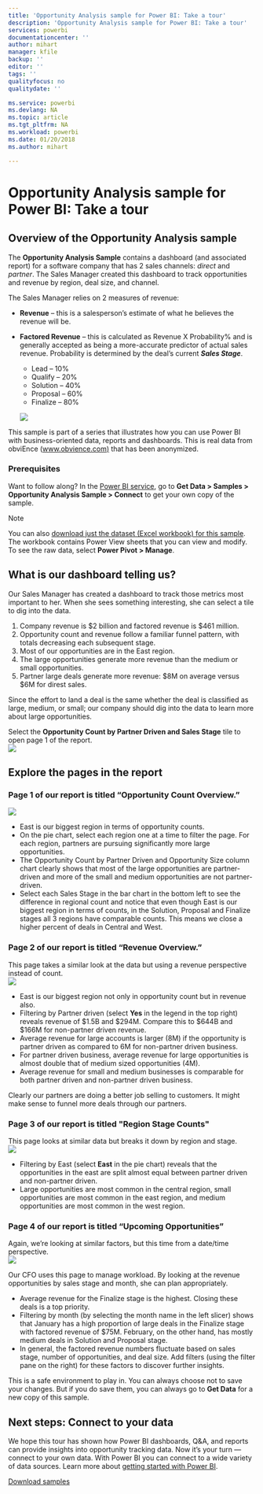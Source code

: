 ```yaml
---
title: 'Opportunity Analysis sample for Power BI: Take a tour'
description: 'Opportunity Analysis sample for Power BI: Take a tour'
services: powerbi
documentationcenter: ''
author: mihart
manager: kfile
backup: ''
editor: ''
tags: ''
qualityfocus: no
qualitydate: ''

ms.service: powerbi
ms.devlang: NA
ms.topic: article
ms.tgt_pltfrm: NA
ms.workload: powerbi
ms.date: 01/20/2018
ms.author: mihart

---
```

# Opportunity Analysis sample for Power BI: Take a tour

## Overview of the Opportunity Analysis sample
The **Opportunity Analysis Sample** contains a dashboard (and associated report) for a software company that has 2 sales channels: *direct* and *partner*. The Sales Manager created this dashboard to track opportunities and revenue by region, deal size, and channel.

The Sales Manager relies on 2 measures of revenue:

* **Revenue** – this is a salesperson’s estimate of what he believes the revenue will be.
* **Factored Revenue** – this is calculated as Revenue X Probability% and is generally accepted as being a more-accurate predictor of actual sales revenue. Probability is determined by the deal’s current ***Sales Stage***.
  * Lead – 10%  
  * Qualify – 20%  
  * Solution – 40%  
  * Proposal – 60%  
  * Finalize – 80%

  ![](media/sample-opportunity-analysis/opportunity1.png)

This sample is part of a series that illustrates how you can use Power BI with business-oriented data, reports and dashboards. This is real data from obviEnce ([www.obvience.com)](http://www.obvience.com/) that has been anonymized.

### Prerequisites
Want to follow along? In the [Power BI service](https://powerbi.com), go to **Get Data > Samples > Opportunity Analysis Sample > Connect** to get your own copy of the sample.

>[!Note]
You can also [download just the dataset (Excel workbook) for this sample](http://go.microsoft.com/fwlink/?LinkId=529782). The workbook contains Power View sheets that you can view and modify.  To see the raw data, select **Power Pivot > Manage**.


## What is our dashboard telling us?
Our Sales Manager has created a dashboard to track those metrics most important to her. When she sees something interesting, she can select a tile to dig into the data.

1. Company revenue is $2 billion and factored revenue is $461 million.
2. Opportunity count and revenue follow a familiar funnel pattern, with totals decreasing each subsequent stage.
3. Most of our opportunities are in the East region.
4. The large opportunities generate more revenue than the medium or small opportunities.
5. Partner large deals generate more revenue: $8M on average versus $6M for direst sales.

Since the effort to land a deal is the same whether the deal is classified as large, medium, or small; our company should dig into the data to learn more about large opportunities.

Select the **Opportunity Count by Partner Driven and Sales Stage** tile to open page 1 of the report.  
![](media/sample-opportunity-analysis/opportunity2.png)

## Explore the pages in the report
### Page 1 of our report is titled “Opportunity Count Overview.”
![](media/sample-opportunity-analysis/opportunity3.png)

* East is our biggest region in terms of opportunity counts.  
* On the pie chart, select each region one at a time to filter the page. For each region, partners are pursuing significantly more large opportunities.   
* The Opportunity Count by Partner Driven and Opportunity Size column chart clearly shows that most of the large opportunities are partner-driven and more of the small and medium opportunities are not partner-driven.
* Select each Sales Stage in the bar chart in the bottom left to see the difference in regional count and notice that even though East is our biggest region in terms of counts, in the Solution, Proposal and Finalize stages all 3 regions have comparable counts. This means we close a higher percent of deals in Central and West.

### Page 2 of our report is titled “Revenue Overview.”
This page takes a similar look at the data but using a revenue perspective instead of count.  
![](media/sample-opportunity-analysis/opportunity4.png)

* East is our biggest region not only in opportunity count but in revenue also.  
* Filtering by Partner driven (select **Yes** in the legend in the top right) reveals revenue of $1.5B and $294M. Compare this to $644B and $166M for non-partner driven revenue.  
* Average revenue for large accounts is larger (8M) if the opportunity is partner driven as compared to 6M for non-partner driven business.  
* For partner driven business, average revenue for large opportunities is almost double that of medium sized opportunities (4M).  
* Average revenue for small and medium businesses is comparable for both partner driven and non-partner driven business.   

Clearly our partners are doing a better job selling to customers.  It might make sense to funnel more deals through our partners.

### Page 3 of our report is titled "Region Stage Counts"
This page looks at similar data but breaks it down by region and stage.  
![](media/sample-opportunity-analysis/opportunity5.png)

* Filtering by East (select **East** in the pie chart) reveals that the opportunities in the east are split almost equal between partner driven and non-partner driven.
* Large opportunities are most common in the central region, small opportunities are most common in the east region, and medium opportunities are most common in the west region.

### Page 4 of our report is titled “Upcoming Opportunities”
Again, we’re looking at similar factors, but this time from a date/time perspective.  
![](media/sample-opportunity-analysis/opportunity6.png)

Our CFO uses this page to manage workload. By looking at the revenue opportunities by sales stage and month, she can plan appropriately.

* Average revenue for the Finalize stage is the highest. Closing these deals is a top priority.
* Filtering by month (by selecting the month name in the left slicer) shows that January has a high proportion of large deals in the Finalize stage with factored revenue of $75M. February, on the other hand, has mostly medium deals in Solution and Proposal stage.
* In general, the factored revenue numbers fluctuate based on sales stage, number of opportunities, and deal size. Add filters (using the filter pane on the right) for these factors to discover further insights.

This is a safe environment to play in. You can always choose not to save your changes. But if you do save them, you can always go to **Get Data** for a new copy of this sample.

## Next steps: Connect to your data
We hope this tour has shown how Power BI dashboards, Q&A, and reports can provide insights into opportunity tracking data. Now it’s your turn — connect to your own data. With Power BI you can connect to a wide variety of data sources. Learn more about [getting started with Power BI](service-get-started.md).

[Download samples](sample-datasets.md)  
